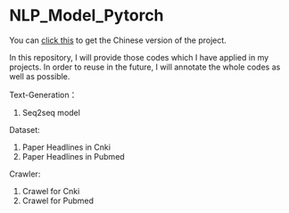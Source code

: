 # NLP_Model_Pytorch
You can [click this](https://github.com/SHADOWX-frank/NLP_Pytorch_Model_Chinese) to get the Chinese version of the project.

In this repository, I will provide those codes which I have applied in my projects. In order to reuse in the future, I will annotate the whole codes as well as possible.

Text-Generation：
1. Seq2seq model

Dataset:
1. Paper Headlines in Cnki
2. Paper Headlines in Pubmed

Crawler:
1. Crawel for Cnki
2. Crawel for Pubmed
